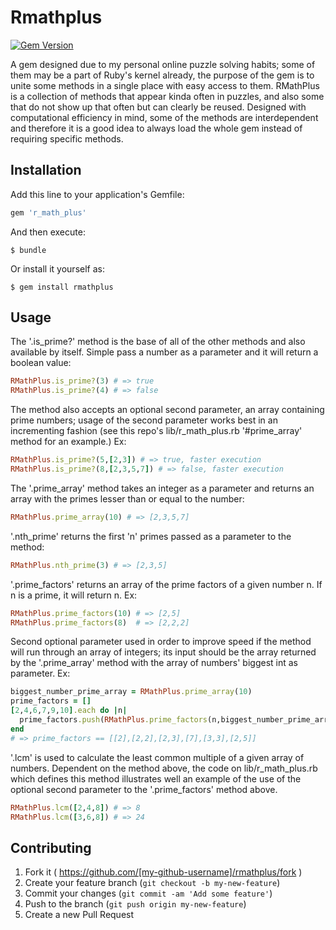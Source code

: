 # Rmathplus
[![Gem Version](https://badge.fury.io/rb/r_math_plus.svg)](http://badge.fury.io/rb/r_math_plus)

A gem designed due to my personal online puzzle solving habits; some of them may be a part
of Ruby's kernel already, the purpose of the gem is to unite some methods in a single place with easy
access to them. RMathPlus is a collection of methods that appear kinda often in puzzles, and also some
that do not show up that often but can clearly be reused. Designed with computational efficiency in mind,
some of the methods are interdependent and therefore it is a good idea to always load the whole gem instead
of requiring specific methods.

## Installation

Add this line to your application's Gemfile:

```ruby
gem 'r_math_plus'
```

And then execute:

    $ bundle

Or install it yourself as:

    $ gem install rmathplus

## Usage
The '.is_prime?' method is the base of all of the other methods and also available by itself.
Simple pass a number as a parameter and it will return a boolean value:
```ruby
RMathPlus.is_prime?(3) # => true
RMathPlus.is_prime?(4) # => false
```
The method also accepts an optional second parameter, an array containing prime numbers;
usage of the second parameter works best in an incrementing fashion (see this repo's lib/r_math_plus.rb '#prime_array' method for an example.)
Ex:
```ruby
RMathPlus.is_prime?(5,[2,3]) # => true, faster execution
RMathPlus.is_prime?(8,[2,3,5,7]) # => false, faster execution
```

The '.prime_array' method takes an integer as a parameter and returns an array with the primes lesser than or equal to the number:
```ruby
RMathPlus.prime_array(10) # => [2,3,5,7]
```

'.nth_prime' returns the first 'n' primes passed as a parameter to the method:
```ruby
RMathPlus.nth_prime(3) # => [2,3,5]
```

'.prime_factors' returns an array of the prime factors of a given number n. If n is a prime, it will return n.
Ex:
```ruby
RMathPlus.prime_factors(10) # => [2,5]
RMathPlus.prime_factors(8)  # => [2,2,2]
```

Second optional parameter used in order to improve speed if the method will run through an array of
integers; its input should be the array returned by the '.prime_array' method with the array of numbers' biggest int as parameter.
Ex:
```ruby
biggest_number_prime_array = RMathPlus.prime_array(10)
prime_factors = []
[2,4,6,7,9,10].each do |n|
  prime_factors.push(RMathPlus.prime_factors(n,biggest_number_prime_array)) # will execute faster iterating through a single array, otherwise it would make a prime array for each of the numbers
end
# => prime_factors == [[2],[2,2],[2,3],[7],[3,3],[2,5]]
```

'.lcm' is used to calculate the least common multiple of a given array of numbers. Dependent on the method above, the code on lib/r_math_plus.rb which defines
this method illustrates well an example of the use of the optional second parameter to the '.prime_factors' method above.
```ruby
RMathPlus.lcm([2,4,8]) # => 8
RMathPlus.lcm([3,6,8]) # => 24
```
## Contributing

1. Fork it ( https://github.com/[my-github-username]/rmathplus/fork )
2. Create your feature branch (`git checkout -b my-new-feature`)
3. Commit your changes (`git commit -am 'Add some feature'`)
4. Push to the branch (`git push origin my-new-feature`)
5. Create a new Pull Request
